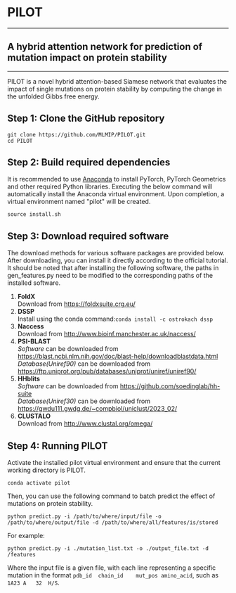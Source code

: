 # PILOT
***
## A hybrid attention network for prediction of mutation impact on protein stability
***

PILOT is a novel hybrid attention-based Siamese network that evaluates the impact of single mutations on protein stability by computing the change in the unfolded Gibbs free energy. 

## Step 1: Clone the GitHub repository

```commandline
git clone https://github.com/MLMIP/PILOT.git
cd PILOT
```

## Step 2: Build required dependencies
It is recommended to use [Anaconda](https://www.anaconda.com/download#downloads) to install PyTorch, PyTorch Geometrics 
and other required Python libraries. Executing the below command will automatically install the Anaconda virtual 
environment. Upon completion, a virtual environment named "pilot" will be created. 
```commandline
source install.sh
```

## Step 3: Download required software
The download methods for various software packages are provided below. After downloading, you can install it directly 
according to the official tutorial. It should be noted that after installing the following software, the paths in 
gen_features.py need to be modified to the corresponding paths of the installed software.

1. **FoldX** \
Download from https://foldxsuite.crg.eu/
2. **DSSP**\
Install using the conda command:``conda install -c ostrokach dssp``
3. **Naccess**\
Download from http://www.bioinf.manchester.ac.uk/naccess/
4. **PSI-BLAST**\
*Software* can be downloaded from https://blast.ncbi.nlm.nih.gov/doc/blast-help/downloadblastdata.html  \
*Database(Uniref90)* can be downloaded from https://ftp.uniprot.org/pub/databases/uniprot/uniref/uniref90/
5. **HHblits**\
*Software* can be downloaded from https://github.com/soedinglab/hh-suite \
*Database(Uniref30)* can be downloaded from https://gwdu111.gwdg.de/~compbiol/uniclust/2023_02/
6. **CLUSTALO**\
Download from http://www.clustal.org/omega/


## Step 4: Running PILOT
Activate the installed pilot virtual environment and ensure that the current working directory is PILOT.
```commandline
conda activate pilot
```
Then, you can use the following command to batch predict the effect of mutations on protein stability.
```commandline
python predict.py -i /path/to/where/input/file -o /path/to/where/output/file -d /path/to/where/all/features/is/stored
```
For example:
```commandline
python predict.py -i ./mutation_list.txt -o ./output_file.txt -d /features
```
Where the input file is a given file, with each line representing a specific mutation in the format 
`pdb_id  chain_id    mut_pos amino_acid`, such as `1A23	A	32	H/S`.

